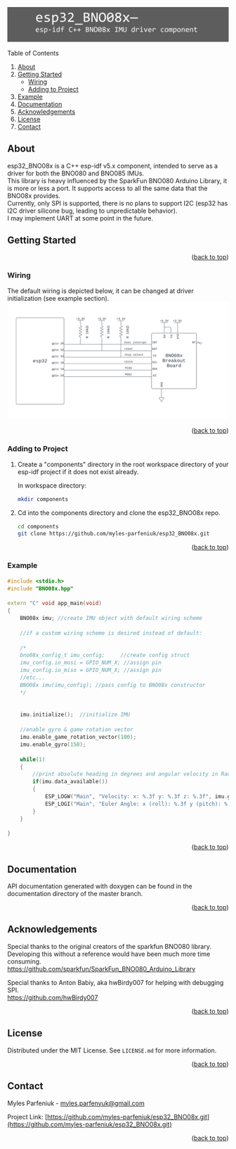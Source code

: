 <a name="readme-top"></a>
![image](esp32_BNO08x_banner.png)
<summary>Table of Contents</summary>
<ol>
<li>
    <a href="#about">About</a>
</li>
<li>
    <a href="#getting-started">Getting Started</a>
    <ul>
    <li><a href="#wiring">Wiring</a></li>
    <li><a href="#adding-to-project">Adding to Project</a></li>
    </ul>
</li>
<li><a href="#example">Example</a></li>
<li><a href="#documentation">Documentation</a></li>
<li><a href="#acknowledgements">Acknowledgements</a></li>  <!-- Added this line -->
<li><a href="#license">License</a></li>
<li><a href="#contact">Contact</a></li>
</ol>

<!-- ABOUT -->
## About

esp32_BNO08x is a C++ esp-idf v5.x component, intended to serve as a driver for both the BNO080 and BNO085 IMUs.  
This library is heavy influenced by the  SparkFun BNO080 Arduino Library, it is more or less a port. It supports access to all the same data that the BNO08x provides.    
Currently, only SPI is supported, there is no plans to support I2C (esp32 has I2C driver silicone bug, leading to unpredictable behavior).   
I may implement UART at some point in the future.

## Getting Started
<p align="right">(<a href="#readme-top">back to top</a>)</p>

### Wiring
The default wiring is depicted below, it can be changed at driver initialization (see example section).
![image](esp32_BNO08x_wiring.png)
<p align="right">(<a href="#readme-top">back to top</a>)</p>

### Adding to Project
1. Create a "components" directory in the root workspace directory of your esp-idf project if it does not exist already.  

   In workspace directory:     
   ```sh
   mkdir components
   ```


2. Cd into the components directory and clone the esp32_BNO08x repo.

   ```sh
   cd components
   git clone https://github.com/myles-parfeniuk/esp32_BNO08x.git
   ```
<p align="right">(<a href="#readme-top">back to top</a>)</p>

### Example
```cpp  
#include <stdio.h>
#include "BNO08x.hpp"

extern "C" void app_main(void)
{
    BNO08x imu; //create IMU object with default wiring scheme

    //if a custom wiring scheme is desired instead of default:

    /*
    bno08x_config_t imu_config;     //create config struct
    imu_config.io_mosi = GPIO_NUM_X; //assign pin
    imu_config.io_miso = GPIO_NUM_X; //assign pin
    //etc...
    BNO08x imu(imu_config); //pass config to BNO08x constructor
    */
    

    imu.initialize();  //initialize IMU

    //enable gyro & game rotation vector
    imu.enable_game_rotation_vector(100);
    imu.enable_gyro(150);

    while(1)
    {
        //print absolute heading in degrees and angular velocity in Rad/s
        if(imu.data_available())
        {
            ESP_LOGW("Main", "Velocity: x: %.3f y: %.3f z: %.3f", imu.get_gyro_calibrated_velocity_X(), imu.get_gyro_calibrated_velocity_Y(), imu.get_gyro_calibrated_velocity_Z());
            ESP_LOGI("Main", "Euler Angle: x (roll): %.3f y (pitch): %.3f z (yaw): %.3f", imu.get_roll_deg(), imu.get_pitch_deg(), imu.get_yaw_deg());
        }
    }

}
```
<p align="right">(<a href="#readme-top">back to top</a>)</p>

## Documentation
API documentation generated with doxygen can be found in the documentation directory of the master branch.  
<p align="right">(<a href="#readme-top">back to top</a>)</p>

## Acknowledgements

Special thanks to the original creators of the sparkfun BNO080 library. Developing this without a reference would have been much more time consuming.  
https://github.com/sparkfun/SparkFun_BNO080_Arduino_Library  

Special thanks to Anton Babiy, aka hwBirdy007 for helping with debugging SPI.   
https://github.com/hwBirdy007  

<p align="right">(<a href="#readme-top">back to top</a>)</p>

## License

Distributed under the MIT License. See `LICENSE.md` for more information.
<p align="right">(<a href="#readme-top">back to top</a>)</p>

## Contact

Myles Parfeniuk - myles.parfenyuk@gmail.com

Project Link: [https://github.com/myles-parfeniuk/esp32_BNO08x.git](https://github.com/myles-parfeniuk/esp32_BNO08x.git)
<p align="right">(<a href="#readme-top">back to top</a>)</p>